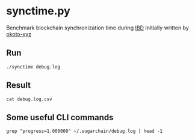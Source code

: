 # synctime.py
Benchmark blockchain synchronization time during [IBD](https://blog.bitmex.com/bitcoins-initial-block-download/) Initially written by [okoto-xyz](https://gist.github.com/okoto-xyz/c8eead8d7eb8ffc01310abda267bec93)

## Run
```
./synctime debug.log
```

## Result
```
cat debug.log.csv
```

## Some useful CLI commands
```
grep "progress=1.000000" ~/.sugarchain/debug.log | head -1
```
